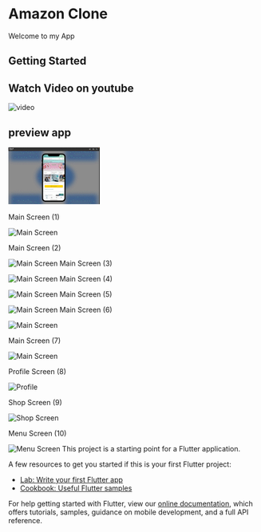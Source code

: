 # Amazon Clone

Welcome to my App

## Getting Started
## Watch Video on youtube  
![video](https://youtu.be/M1CYqFynnz0) 

## preview app
![preview](/preview.gif)


Main Screen (1) 

![Main Screen](https://github.com/karimelsherbinii/Amazon-responsive-ui-clone/blob/main/AmazonUiResponsiveClone/1.png?raw=true)

Main Screen (2) 

![Main Screen](https://github.com/karimelsherbinii/Amazon-responsive-ui-clone/blob/main/AmazonUiResponsiveClone/2.png?raw=true)
Main Screen (3) 

![Main Screen](https://github.com/karimelsherbinii/Amazon-responsive-ui-clone/blob/main/AmazonUiResponsiveClone/3.png?raw=true)
Main Screen (4) 

![Main Screen](https://github.com/karimelsherbinii/Amazon-responsive-ui-clone/blob/main/AmazonUiResponsiveClone/4.png?raw=true)
Main Screen (5) 

![Main Screen](https://github.com/karimelsherbinii/Amazon-responsive-ui-clone/blob/main/AmazonUiResponsiveClone/5.png?raw=true)
Main Screen (6) 

![Main Screen](https://github.com/karimelsherbinii/Amazon-responsive-ui-clone/blob/main/AmazonUiResponsiveClone/6.png?raw=true)

Main Screen (7) 

![Main Screen](https://github.com/karimelsherbinii/Amazon-responsive-ui-clone/blob/main/AmazonUiResponsiveClone/7.png?raw=true)


Profile Screen (8) 

![Profile](https://github.com/karimelsherbinii/Amazon-responsive-ui-clone/blob/main/AmazonUiResponsiveClone/8.png?raw=true)

Shop Screen (9) 

![Shop Screen](https://github.com/karimelsherbinii/Amazon-responsive-ui-clone/blob/main/AmazonUiResponsiveClone/9.png?raw=true)

Menu Screen (10) 

![Menu Screen](https://github.com/karimelsherbinii/Amazon-responsive-ui-clone/blob/main/AmazonUiResponsiveClone/10.png?raw=true)
This project is a starting point for a Flutter application.

A few resources to get you started if this is your first Flutter project:

- [Lab: Write your first Flutter app](https://flutter.dev/docs/get-started/codelab)
- [Cookbook: Useful Flutter samples](https://flutter.dev/docs/cookbook)

For help getting started with Flutter, view our
[online documentation](https://flutter.dev/docs), which offers tutorials,
samples, guidance on mobile development, and a full API reference.
